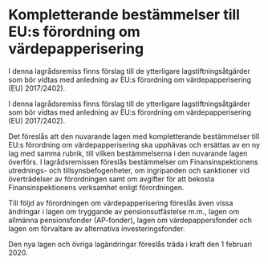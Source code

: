 # Kompletterande bestämmelser till EU:s förordning om värdepapperisering

I denna lagrådsremiss finns förslag till de ytterligare lagstiftningsåtgärder som bör vidtas med anledning av EU:s förordning om värdepapperisering (EU) 2017/2402).

I denna lagrådsremiss finns förslag till de ytterligare lagstiftningsåtgärder som bör vidtas med anledning av EU:s förordning om värdepapperisering (EU) 2017/2402).

Det föreslås att den nuvarande lagen med kompletterande bestämmelser till EU:s förordning om värdepapperisering ska upphävas och ersättas av en ny lag med samma rubrik, till vilken bestämmelserna i den nuvarande lagen överförs. I lagrådsremissen föreslås bestämmelser om Finansinspektionens utrednings- och tillsynsbefogenheter, om ingripanden och sanktioner vid överträdelser av förordningen samt om avgifter för att bekosta Finansinspektionens verksamhet enligt förordningen.

Till följd av förordningen om värdepapperisering föreslås även vissa ändringar i lagen om tryggande av pensionsutfästelse m.m., lagen om allmänna pensionsfonder (AP-fonder), lagen om värdepappersfonder och lagen om förvaltare av alternativa investeringsfonder.

Den nya lagen och övriga lagändringar föreslås träda i kraft den 1 februari 2020.

